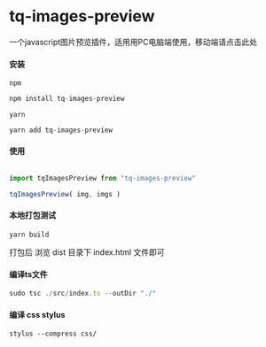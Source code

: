 # tq-images-preview

一个javascript图片预览插件，适用用PC电脑端使用，移动端请点击此处

#### 安装

`npm`

```javascript
npm install tq-images-preview
```

`yarn`

```javascript
yarn add tq-images-preview
```

#### 使用

```javascript

import tqImagesPreview from "tq-images-preview"

tqImagesPreview( img, imgs )

```
#### 本地打包测试
```
yarn build
```
打包后 浏览 dist 目录下 index.html 文件即可

#### 编译ts文件

```javascript
sudo tsc ./src/index.ts --outDir "./" 
```
#### 编译 css stylus
```
stylus --compress css/
```
